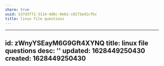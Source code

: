 ```yaml
---
share: true
uuid: 537d3f71-3114-4d6c-8e61-c8172ed1cfbc
title: linux file questions
---
```

---
id: zWnyYSEayM6G9Gft4XYNQ
title: linux file questions
desc: ''
updated: 1628449250430
created: 1628449250430
---

